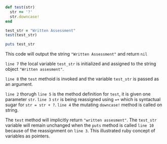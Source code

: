 ```ruby
def test(str)
  str += '?'
  str.downcase!
end

test_str = "Written Assessment"
test(test_str)

puts test_str
```

This code will output the string `"Written Assessment"` and return `nil`

`line 7` the local variable `test_str` is initialized and assigned to the string object `"Written assesment"`.

`line 8` the `test` methoid is invoked and the variable `test_str` is passed as an argument. 

`line 2` thorugh `line 5` is the method definition for `test`, it is given one parameter `str`. `line 3` `str` is being reassigned using `=+` which is syntactual sugar for `str = str + ?`. `line 4` the mutating `downcase!` method is called on string. 

The `test` method will implicitly return `"written assesment"`. The `test_str` variable will remain unchanged when the `puts` method is called `line 10` because of the reassignment on `line 3`. This illustrated ruby concept of variables as pointers. 